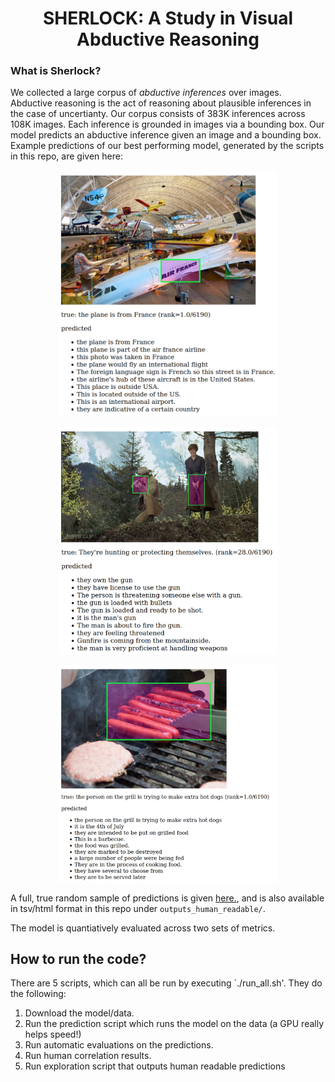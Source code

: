 <h1><strong><center>SHERLOCK: A Study in Visual Abductive Reasoning</center></strong></h1>

### What is Sherlock?

We collected a large corpus of *abductive inferences* over
images. Abductive reasoning is the act of reasoning about plausible
inferences in the case of uncertianty. Our corpus consists of 383K
inferences across 108K images. Each inference is grounded in images via a bounding box.
Our model predicts an abductive inference given an image and a bounding box. Example
predictions of our best performing model, generated by the scripts in this repo,
are given here:

<p align="center">
  <img src="example_predictions/example1.png" width=350px>
</p>

<p align="center">
  <img src="example_predictions/example2.png" width=350px>
</p>

<p align="center">
  <img src="example_predictions/example3.png" width=350px>
</p>

A full, true random sample of predictions is given
[here.](https://jmhessel.com/projects/sherlock/darpa_self_eval_examples.html),
and is also available in tsv/html format in this repo under `outputs_human_readable/`.


The model is quantiatively evaluated across two sets of metrics.


## How to run the code?

There are 5 scripts, which can all be run by executing `./run_all.sh'. They do the following:

1. Download the model/data.
2. Run the prediction script which runs the model on the data (a GPU really helps speed!)
3. Run automatic evaluations on the predictions.
4. Run human correlation results.
5. Run exploration script that outputs human readable predictions